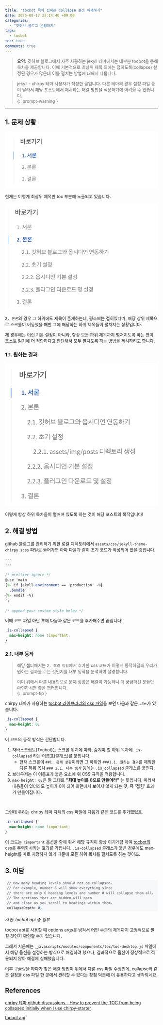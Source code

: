 ```yaml
---
title: "tocbot 목차 접히는 collapse 설정 해제하기"
date: 2025-08-17 22:14:40 +09:00
categories:
  - "깃허브 블로그 운영하기"
tags:
  - tocbot
toc: true
comments: true
---
```



> **요약:** 깃허브 블로그에서 자주 사용하는 jekyll 테마에서는 대부분 tocbot을 통해 목차를 제공합니다. 이때 기본적으로 최상위 제목 외에는 접히도록(collapse) 설정된 경우가 많은데 이를 펼치는 방법에 대해서 다룹니다.


> jekyll - chirpy 테마 사용자가 작성한 글입니다. 다른 테마의 경우 설정 파일 등이 달라서 해당 포스트에서 제시하는 해결 방법을 적용하기에 어려울 수 있습니다.   
{: .prompt-warning }

  

---
## 1. 문제 상황
![](assets/img/posts/2025-08-17-tocbot-목차-접히는-collapse-설정-해제하기.png)

현재는 이렇게 최상위 제목만 toc 부분에 노출되고 있습니다.

![](assets/img/posts/2025-08-17-tocbot-목차-접히는-collapse-설정-해제하기-1.png)

`2. 본론`의 경우 그 하위에도 제목이 존재하는데, 평소에는 접혀있다가, 해당 상위 제목으로 스크롤이 이동했을 때만 그에 해당하는 하위 제목들이 펼쳐지는 상황입니다.

제 경우에는 이런 기본 설정이 아니라, 항상 모든 하위 제목까지 펼쳐지도록 하는 편이 포스트 읽기에 더 적합하다고 판단해서 모두 펼치도록 하는 방법을 제시하려고 합니다.

### 1.1. 원하는 결과
![](assets/img/posts/2025-08-17-tocbot-목차-접히는-collapse-설정-해제하기-2.png)

이렇게 항상 하위 목차들이 펼쳐져 있도록 하는 것이 해당 포스트의 목적입니다!

## 2. 해결 방법
github 블로그를 관리하기 위한 로컬 디렉토리에서 `assets/css/jekyll-theme-chirpy.scss` 파일로 들어가면 아마 다음과 같이 초기 코드가 작성되어 있을 것입니다.

```scss
---
---

/* prettier-ignore */
@use 'main
{%- if jekyll.environment == 'production' -%}
  .bundle
{%- endif -%}
';

/* append your custom style below */

```

이때 코드 파일 하단 부에 다음과 같은 코드를 추가해주면 끝입니다!

```scss
.is-collapsed {
  max-height: none !important;
}
```

### 2.1. 내부 동작
> 해당 챕터에서는 `2. 해결 방법`에서 추가한 css 코드가 어떻게 동작하길래 우리가 원하는 결과를 주는 것인지를 내부 동작을 분석하며 설명합니다.
> 
> 이미 위에서 다룬 내용만으로 문제 상황은 해결이 가능하니 더 궁금하신 분들만 확인하시면 좋을 챕터입니다.   
{: .prompt-tip }

chirpy 테마가 사용하는 [tocbot 라이브러리의 css 파일](https://github.com/tscanlin/tocbot/blob/master/src/scss/_tocbot-core.scss)을 보면 다음과 같은 코드가 있습니다.

```scss
.is-collapsed {
  max-height: 0;
}
```

이 코드의 동작 방식은 간단합니다.

1. 자바스크립트(Tocbot)는 스크롤 위치에 따라, 숨겨야 할 하위 목차에 `.is-collapsed` 라는 이름표(클래스)를 붙입니다.
	- 현재 스크롤이 `##1. 문제 상황`이라면 그 하위인 `###1.1. 원하는 결과`를 제외한 다른 하위 목차 `### 2.1. 내부 동작` 등에는 `.is_collapsed` 클래스를 붙인다.
2. 브라우저는 이 이름표가 붙은 요소에 위 CSS 규칙을 적용합니다.
3. `max-height: 0;`은 말 그대로 **"최대 높이를 0으로 만들어라"** 는 뜻입니다. 따라서 내용물이 있더라도 높이가 0이 되어 화면에서 보이지 않게 되는 것, 즉 '접힘' 효과가 만들어집니다.

<br>

그런데 우리는 chripy 테마 자체의 css 파일에 다음과 같은 코드를 추가했었죠.

```css
.is-collapsed {
  max-height: none !important;
}
```

이 코드는 `!important` 옵션을 함께 줘서 해당 규칙이 항상 이기게끔 하여 <ins>tocbot의 css를 무력화시키는</ins> 효과를 가집니다. `.is-collapsed` 클래스가 붙은 경우에도 max-height를 따로 지정하지 않기 때문에 모든 하위 목차를 펼치도록 하는 것이죠.

## 3. 여담
![](assets/img/posts/2025-08-17-tocbot-목차-접히는-collapse-설정-해제하기-3.png)

*사진: tocbot api 중 일부*


tocbot api를 사용할 때 options args를 넘겨서 어떤 수준의 제목까지 고정적으로 펼칠 것인지 확인할 수가 있습니다.

그래서 처음에는 `_javascripts/modules/components/toc/toc-desktop.js` 파일에서 해당 옵션을 설정하는 방식으로 해결하려 했으나, 결과적으로 옵션이 정상적으로 적용되지 않아 해결에 실패했습니다.

이후 구글링을 하다가 찾은 해결 방법이 위에서 다룬 css 파일 수정인데, collapse와 같은 설정을 css 파일 한 곳에서 관리할 수 있다는 장점 덕분에 더 유용하다고 생각되네요.

## References
[chripy 테마 github discussions - How to prevent the TOC from being collapsed initially when I use chirpy-starter](https://github.com/cotes2020/jekyll-theme-chirpy/discussions/1706)

[tocbot api](https://github.com/tscanlin/tocbot#usage)

